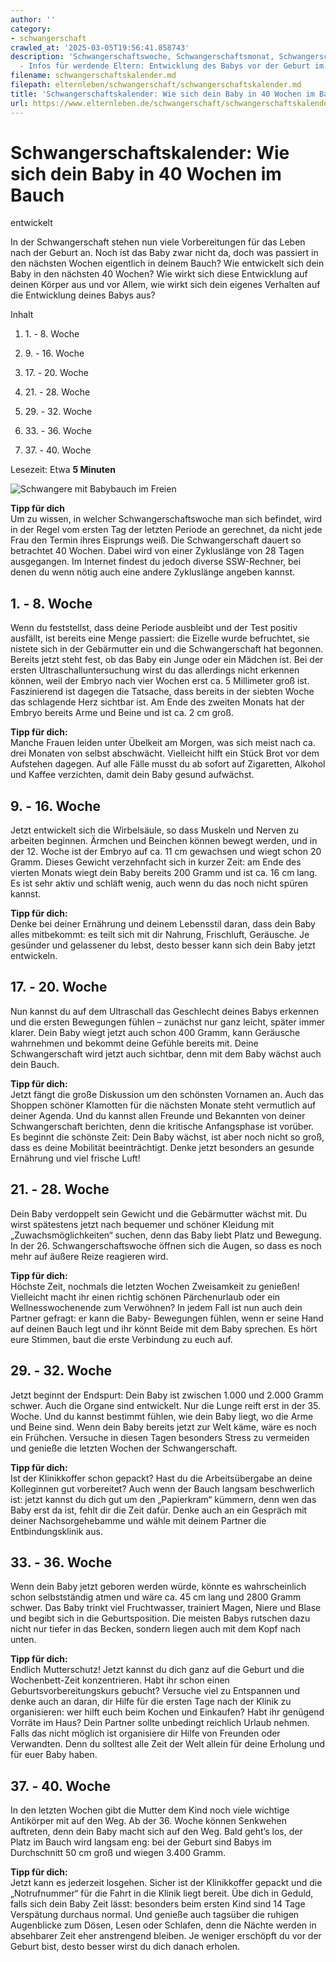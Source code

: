 ```yaml
---
author: ''
category:
- schwangerschaft
crawled_at: '2025-03-05T19:56:41.858743'
description: 'Schwangerschaftswoche, Schwangerschaftsmonat, Schwangerschaftsphase
  - Infos für werdende Eltern: Entwicklung des Babys vor der Geburt im Bauch der Mutter.'
filename: schwangerschaftskalender.md
filepath: elternleben/schwangerschaft/schwangerschaftskalender.md
title: 'Schwangerschaftskalender: Wie sich dein Baby in 40 Wochen im Bauch entwickelt'
url: https://www.elternleben.de/schwangerschaft/schwangerschaftskalender/
---
```


#  Schwangerschaftskalender: Wie sich dein Baby in 40 Wochen im Bauch
entwickelt

In der Schwangerschaft stehen nun viele Vorbereitungen für das Leben nach der
Geburt an. Noch ist das Baby zwar nicht da, doch was passiert in den nächsten
Wochen eigentlich in deinem Bauch? Wie entwickelt sich dein Baby in den
nächsten 40 Wochen? Wie wirkt sich diese Entwicklung auf deinen Körper aus und
vor Allem, wie wirkt sich dein eigenes Verhalten auf die Entwicklung deines
Babys aus?

Inhalt

1. 1\. - 8. Woche

2. 9\. - 16. Woche

3. 17\. - 20. Woche

4. 21\. - 28. Woche

5. 29\. - 32. Woche

6. 33\. - 36. Woche

7. 37\. - 40. Woche

Lesezeit: Etwa **5 Minuten**

![Schwangere mit Babybauch im
Freien](/fileadmin/_processed_/5/e/csm_Vierzig_Wochen_Zeit_Wie_sich_das_Baby_im_Bauch_entwickelt_5612a07a2d.jpg)

**Tipp für dich**  
Um zu wissen, in welcher Schwangerschaftswoche man sich befindet, wird in der
Regel vom ersten Tag der letzten Periode an gerechnet, da nicht jede Frau den
Termin ihres Eisprungs weiß. Die Schwangerschaft dauert so betrachtet 40
Wochen. Dabei wird von einer Zykluslänge von 28 Tagen ausgegangen. Im Internet
findest du jedoch diverse SSW-Rechner, bei denen du wenn nötig auch eine
andere Zykluslänge angeben kannst.

##  1\. - 8. Woche

Wenn du feststellst, dass deine Periode ausbleibt und der Test positiv
ausfällt, ist bereits eine Menge passiert: die Eizelle wurde befruchtet, sie
nistete sich in der Gebärmutter ein und die Schwangerschaft hat begonnen.
Bereits jetzt steht fest, ob das Baby ein Junge oder ein Mädchen ist. Bei der
ersten Ultraschalluntersuchung wirst du das allerdings nicht erkennen können,
weil der Embryo nach vier Wochen erst ca. 5 Millimeter groß ist. Faszinierend
ist dagegen die Tatsache, dass bereits in der siebten Woche das schlagende
Herz sichtbar ist. Am Ende des zweiten Monats hat der Embryo bereits Arme und
Beine und ist ca. 2 cm groß.

**Tipp für dich:**  
Manche Frauen leiden unter Übelkeit am Morgen, was sich meist nach ca. drei
Monaten von selbst abschwächt. Vielleicht hilft ein Stück Brot vor dem
Aufstehen dagegen. Auf alle Fälle musst du ab sofort auf Zigaretten, Alkohol
und Kaffee verzichten, damit dein Baby gesund aufwächst.

##  9\. - 16. Woche

Jetzt entwickelt sich die Wirbelsäule, so dass Muskeln und Nerven zu arbeiten
beginnen. Ärmchen und Beinchen können bewegt werden, und in der 12. Woche ist
der Embryo auf ca. 11 cm gewachsen und wiegt schon 20 Gramm. Dieses Gewicht
verzehnfacht sich in kurzer Zeit: am Ende des vierten Monats wiegt dein Baby
bereits 200 Gramm und ist ca. 16 cm lang. Es ist sehr aktiv und schläft wenig,
auch wenn du das noch nicht spüren kannst.

**Tipp für dich:**  
Denke bei deiner Ernährung und deinem Lebensstil daran, dass dein Baby alles
mitbekommt: es teilt sich mit dir Nahrung, Frischluft, Geräusche. Je gesünder
und gelassener du lebst, desto besser kann sich dein Baby jetzt entwickeln.

##  17\. - 20. Woche

Nun kannst du auf dem Ultraschall das Geschlecht deines Babys erkennen und die
ersten Bewegungen fühlen – zunächst nur ganz leicht, später immer klarer. Dein
Baby wiegt jetzt auch schon 400 Gramm, kann Geräusche wahrnehmen und bekommt
deine Gefühle bereits mit. Deine Schwangerschaft wird jetzt auch sichtbar,
denn mit dem Baby wächst auch dein Bauch.

**Tipp für dich:**  
Jetzt fängt die große Diskussion um den schönsten Vornamen an. Auch das
Shoppen schöner Klamotten für die nächsten Monate steht vermutlich auf deiner
Agenda. Und du kannst allen Freunde und Bekannten von deiner Schwangerschaft
berichten, denn die kritische Anfangsphase ist vorüber. Es beginnt die
schönste Zeit: Dein Baby wächst, ist aber noch nicht so groß, dass es deine
Mobilität beeinträchtigt. Denke jetzt besonders an gesunde Ernährung und viel
frische Luft!

##  21\. - 28. Woche

Dein Baby verdoppelt sein Gewicht und die Gebärmutter wächst mit. Du wirst
spätestens jetzt nach bequemer und schöner Kleidung mit „Zuwachsmöglichkeiten“
suchen, denn das Baby liebt Platz und Bewegung. In der 26.
Schwangerschaftswoche öffnen sich die Augen, so dass es noch mehr auf äußere
Reize reagieren wird.

**Tipp für dich:**  
Höchste Zeit, nochmals die letzten Wochen Zweisamkeit zu genießen! Vielleicht
macht ihr einen richtig schönen Pärchenurlaub oder ein Wellnesswochenende zum
Verwöhnen? In jedem Fall ist nun auch dein Partner gefragt: er kann die Baby-
Bewegungen fühlen, wenn er seine Hand auf deinen Bauch legt und ihr könnt
Beide mit dem Baby sprechen. Es hört eure Stimmen, baut die erste Verbindung
zu euch auf.

##  29\. - 32. Woche

Jetzt beginnt der Endspurt: Dein Baby ist zwischen 1.000 und 2.000 Gramm
schwer. Auch die Organe sind entwickelt. Nur die Lunge reift erst in der 35.
Woche. Und du kannst bestimmt fühlen, wie dein Baby liegt, wo die Arme und
Beine sind. Wenn dein Baby bereits jetzt zur Welt käme, wäre es noch ein
Frühchen. Versuche in diesen Tagen besonders Stress zu vermeiden und genieße
die letzten Wochen der Schwangerschaft.

**Tipp für dich:**  
Ist der Klinikkoffer schon gepackt? Hast du die Arbeitsübergabe an deine
Kolleginnen gut vorbereitet? Auch wenn der Bauch langsam beschwerlich ist:
jetzt kannst du dich gut um den „Papierkram“ kümmern, denn wen das Baby erst
da ist, fehlt dir die Zeit dafür. Denke auch an ein Gespräch mit deiner
Nachsorgehebamme und wähle mit deinem Partner die Entbindungsklinik aus.

##  33\. - 36. Woche

Wenn dein Baby jetzt geboren werden würde, könnte es wahrscheinlich schon
selbstständig atmen und wäre ca. 45 cm lang und 2800 Gramm schwer. Das Baby
trinkt viel Fruchtwasser, trainiert Magen, Niere und Blase und begibt sich in
die Geburtsposition. Die meisten Babys rutschen dazu nicht nur tiefer in das
Becken, sondern liegen auch mit dem Kopf nach unten.

**Tipp für dich:**  
Endlich Mutterschutz! Jetzt kannst du dich ganz auf die Geburt und die
Wochenbett-Zeit konzentrieren. Habt ihr schon einen Geburtsvorbereitungskurs
gebucht? Versuche viel zu Entspannen und denke auch an daran, dir Hilfe für
die ersten Tage nach der Klinik zu organisieren: wer hilft euch beim Kochen
und Einkaufen? Habt ihr genügend Vorräte im Haus? Dein Partner sollte
unbedingt reichlich Urlaub nehmen. Falls das nicht möglich ist organisiere dir
Hilfe von Freunden oder Verwandten. Denn du solltest alle Zeit der Welt allein
für deine Erholung und für euer Baby haben.

##  37\. - 40. Woche

In den letzten Wochen gibt die Mutter dem Kind noch viele wichtige Antikörper
mit auf den Weg. Ab der 36. Woche können Senkwehen auftreten, denn dein Baby
macht sich auf den Weg. Bald geht’s los, der Platz im Bauch wird langsam eng:
bei der Geburt sind Babys im Durchschnitt 50 cm groß und wiegen 3.400 Gramm.

**Tipp für dich:**  
Jetzt kann es jederzeit losgehen. Sicher ist der Klinikkoffer gepackt und die
„Notrufnummer“ für die Fahrt in die Klinik liegt bereit. Übe dich in Geduld,
falls sich dein Baby Zeit lässt: besonders beim ersten Kind sind 14 Tage
Verspätung durchaus normal. Und genieße auch tagsüber die ruhigen Augenblicke
zum Dösen, Lesen oder Schlafen, denn die Nächte werden in absehbarer Zeit eher
anstrengend bleiben. Je weniger erschöpft du vor der Geburt bist, desto besser
wirst du dich danach erholen.

